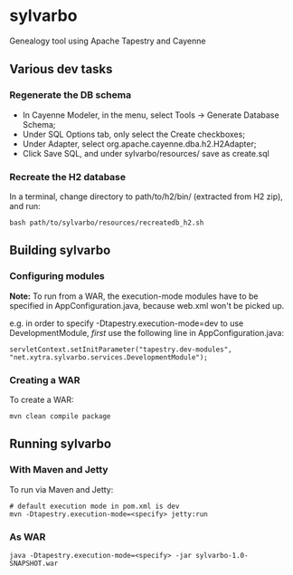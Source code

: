 # sylvarbo
Genealogy tool using Apache Tapestry and Cayenne

## Various dev tasks

### Regenerate the DB schema
 - In Cayenne Modeler, in the menu, select Tools -> Generate Database Schema;
 - Under SQL Options tab, only select the Create checkboxes;
 - Under Adapter, select org.apache.cayenne.dba.h2.H2Adapter;
 - Click Save SQL, and under sylvarbo/resources/ save as create.sql

### Recreate the H2 database
In a terminal, change directory to path/to/h2/bin/ (extracted from H2 zip), and run:
```
bash path/to/sylvarbo/resources/recreatedb_h2.sh
```

## Building sylvarbo

### Configuring modules
**Note:** To run from a WAR, the execution-mode modules have to be specified in AppConfiguration.java, because web.xml won't be picked up.

e.g. in order to specify -Dtapestry.execution-mode=dev to use DevelopmentModule, *first* use the following line in AppConfiguration.java:
```
servletContext.setInitParameter("tapestry.dev-modules", "net.xytra.sylvarbo.services.DevelopmentModule");
```

### Creating a WAR
To create a WAR:
```
mvn clean compile package
```

## Running sylvarbo
### With Maven and Jetty
To run via Maven and Jetty:
```
# default execution mode in pom.xml is dev
mvn -Dtapestry.execution-mode=<specify> jetty:run
```

### As WAR
```
java -Dtapestry.execution-mode=<specify> -jar sylvarbo-1.0-SNAPSHOT.war
```
